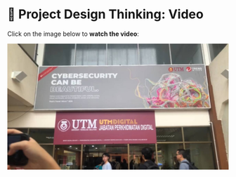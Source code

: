# 🎥 Project Design Thinking: Video

Click on the image below to **watch the video**:

[![Watch the video](https://github.com/wawasafiyyah/SECP1513/blob/main/previewIVUTMD.jpg?raw=true)](https://drive.google.com/file/d/1LswHYmEabrR_Q2xJzZhSMIIb9z8UEUw8/view?usp=sharing)
